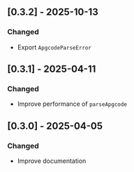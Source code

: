 ## [0.3.2] - 2025-10-13

### Changed

- Export `ApgcodeParseError`

## [0.3.1] - 2025-04-11

### Changed

- Improve performance of `parseApgcode`

## [0.3.0] - 2025-04-05

### Changed

- Improve documentation
